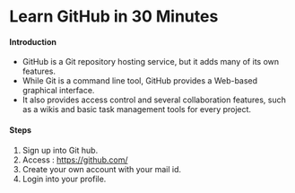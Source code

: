 # Learn GitHub in 30 Minutes



#### Introduction

- GitHub is a Git repository hosting service, but it adds many of its own features. 
- While Git is a command line tool, GitHub provides a Web-based graphical interface. 
- It also provides access control and several collaboration features, such as a wikis and basic task management tools for every project.

#### **Steps**

1. Sign up into Git hub.
2. Access : https://github.com/
3. Create your own account with your mail id.
4. Login into your profile.

